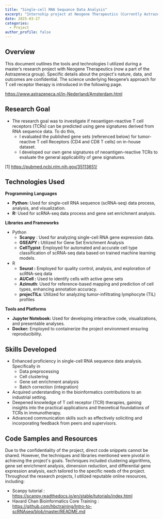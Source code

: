 ```yaml
---
title: "Single-cell RNA Sequance Data Analysis"
excerpt: "Internship project at Neogene Therapeutics (Currently Astrazeneca) in my master's degree "
date: 2025-03-27
categories:
  - Project
author_profile: false
---
```


## Overview

This document outlines the tools and technologies I utilized during a master’s research project with Neogene Therapeutics (now a part of the Astrazeneca group). Specific details about the project's nature, data, and outcomes are confidential. The science underlying Neogene’s approach for T cell receptor therapy is introduced in the following page.

https://www.astrazeneca.nl/in-Nederland/Amsterdam.html

## Research Goal
- The research goal was to investigate if neoantigen-reactive T cell receptors (TCRs) can be predicted using gene signatures derived from RNA sequence data. To do this,
    - I evaluated the published gene sets (referenced below) for tumor-reactive T cell Receptors (CD4 and CD8 T cells) on in-house dataset.
    - I developed our own gene signatures of neoantigen-reactive TCRs to evaluate the general applicability of gene signatures.

[1] https://pubmed.ncbi.nlm.nih.gov/35113651/

## Technologies Used
**Programming Languages**

- **Python:** Used for single-cell RNA sequence (scRNA-seq) data process, analysis, and visualization.
- **R:** Used for scRNA-seq data process and gene set enrichment analysis.

**Libraries and Frameworks**

- Python
    - **Scanpy** : Used for analyzing single-cell RNA gene expression data.
    - **GSEAPY :** Utilized for Gene Set Enrichment Analysis
    - **CellTypist**: Employed for automated and accurate cell type classification of scRNA-seq data based on trained machine learning models.
- R
    - **Seurat :** Employed for quality control, analysis, and exploration of scRNA-seq data
    - **AUCell :** Used to identify cells with active gene sets
    - **Azimuth**: Used for reference-based mapping and prediction of cell types, enhancing annotation accuracy.
    - **projecTILs**: Utilized for analyzing tumor-infiltrating lymphocyte (TIL) profiles

**Tools and Platforms**

- **Jupyter Notebook:** Used for developing interactive code, visualizations, and presentable analyses.
- **Docker:** Employed to containerize the project environment ensuring reproducibility.

## **Skills Developed**

- Enhanced proficiency in single-cell RNA sequence data analysis. Specifically in
    - Data preprocessing
    - Cell clustering
    - Gene set enrichment analysis
    - Batch correction (integration)
- Acquired understanding in the bioinformatics contributions to an industrial setting.
- Deepened knowledge of T cell receptor (TCR) therapies, gaining insights into the practical applications and theoretical foundations of TCRs in immunotherapy.
- Advanced communication skills such as effectively soliciting and incorporating feedback from peers and supervisors.

## **Code Samples and Resources**

Due to the confidentiality of the project, direct code snippets cannot be shared. However, the techniques and libraries mentioned were pivotal in achieving the project's goals. Techniques included clustering algorithms, gene set enrichment analysis, dimension reduction, and differential gene expression analysis, each tailored to the specific needs of the project. Throughout the research projects, I utilized reputable online resources, including:

- Scanpy tutorial : https://scanpy.readthedocs.io/en/stable/tutorials/index.html
- Havard Chan Bioinformatics Core Training : https://github.com/hbctraining/Intro-to-scRNAseq/blob/master/README.md
